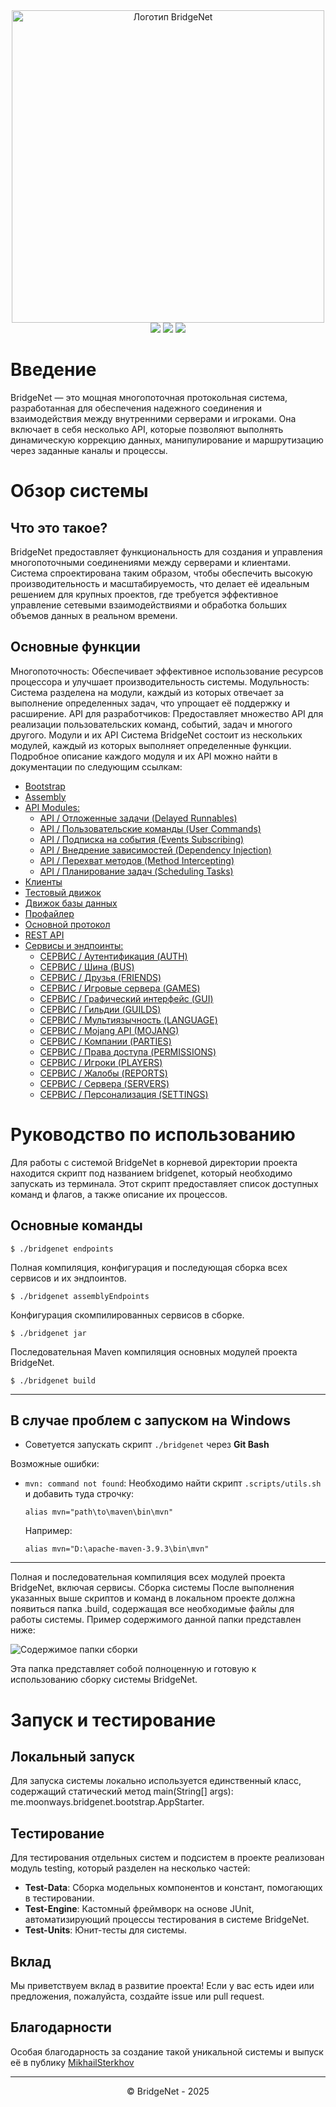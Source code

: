 <div align="center">
  <img src=".assets/logo.png" alt="Логотип BridgeNet" width="500"/>
  <br>
  <img src="https://img.shields.io/badge/language-Java-gold?style=flat" />
  <img src="https://img.shields.io/badge/release-v1.3-gold?style=flat" />
  <img src="https://img.shields.io/badge/dev_branch-development-gold?style=flat" />
</div>

# Введение

BridgeNet — это мощная многопоточная протокольная система, разработанная для обеспечения надежного соединения и взаимодействия между внутренними серверами и игроками. Она включает в себя несколько API, которые позволяют выполнять динамическую коррекцию данных, манипулирование и маршрутизацию через заданные каналы и процессы.

# Обзор системы

## Что это такое?

BridgeNet предоставляет функциональность для создания и управления многопоточными соединениями между серверами и клиентами. Система спроектирована таким образом, чтобы обеспечить высокую производительность и масштабируемость, что делает её идеальным решением для крупных проектов, где требуется эффективное управление сетевыми взаимодействиями и обработка больших объемов данных в реальном времени.

## Основные функции

Многопоточность: Обеспечивает эффективное использование ресурсов процессора и улучшает производительность системы.
Модульность: Система разделена на модули, каждый из которых отвечает за выполнение определенных задач, что упрощает её поддержку и расширение.
API для разработчиков: Предоставляет множество API для реализации пользовательских команд, событий, задач и многого другого.
Модули и их API
Система BridgeNet состоит из нескольких модулей, каждый из которых выполняет определенные функции. Подробное описание каждого модуля и их API можно найти в документации по следующим ссылкам:

* [Bootstrap](/.docs/bootstrap.md)
* [Assembly](/.docs/assembly.md)
* [API Modules:](/.docs/api.md)
  * [API / Отложенные задачи (Delayed Runnables)](/.docs/api/autorun-api.md)
  * [API / Пользовательские команды (User Commands)](/.docs/api/commands-api.md)
  * [API / Подписка на события (Events Subscribing)](/.docs/api/events-api.md)
  * [API / Внедрение зависимостей (Dependency Injection)](/.docs/api/inject-api.md)
  * [API / Перехват методов (Method Intercepting)](/.docs/api/proxy-api.md)
  * [API / Планирование задач (Scheduling Tasks)](/.docs/api/scheduler-api.md)
* [Клиенты](/.docs/clients.md)
* [Тестовый движок](/.docs/test-engine.md)
* [Движок базы данных](/.docs/jdbc.md)
* [Профайлер](/.docs/profiler.md)
* [Основной протокол](/.docs/mtp.md)
* [REST API](/.docs/rest.md)
* [Сервисы и эндпоинты:](/.docs/services.md)
  * [СЕРВИС / Аутентификация (AUTH)](/.docs/services/auth-endpoint.md)
  * [СЕРВИС / Шина (BUS)](/.docs/services/bus-endpoint.md)
  * [СЕРВИС / Друзья (FRIENDS)](/.docs/services/friends-endpoint.md)
  * [СЕРВИС / Игровые сервера (GAMES)](/.docs/services/games-endpoint.md)
  * [СЕРВИС / Графический интерфейс (GUI)](/.docs/services/gui-endpoint.md)
  * [СЕРВИС / Гильдии (GUILDS)](/.docs/services/guilds-endpoint.md)
  * [СЕРВИС / Мультиязычность (LANGUAGE)](/.docs/services/language-endpoint.md)
  * [СЕРВИС / Mojang API (MOJANG)](/.docs/services/mojang-endpoint.md)
  * [СЕРВИС / Компании (PARTIES)](/.docs/services/parties-endpoint.md)
  * [СЕРВИС / Права доступа (PERMISSIONS)](/.docs/services/permissions-endpoint.md)
  * [СЕРВИС / Игроки (PLAYERS)](/.docs/services/players-endpoint.md)
  * [СЕРВИС / Жалобы (REPORTS)](/.docs/services/reports-endpoint.md)
  * [СЕРВИС / Сервера (SERVERS)](/.docs/services/servers-endpoint.md)
  * [СЕРВИС / Персонализация (SETTINGS)](/.docs/services/settings-endpoint.md)

# Руководство по использованию

Для работы с системой BridgeNet в корневой директории проекта находится скрипт под названием bridgenet, который необходимо запускать из терминала. Этот скрипт предоставляет список доступных команд и флагов, а также описание их процессов.

## Основные команды

```shell
$ ./bridgenet endpoints
```

Полная компиляция, конфигурация и последующая сборка всех сервисов и их эндпоинтов.

```shell
$ ./bridgenet assemblyEndpoints
```

Конфигурация скомпилированных сервисов в сборке.

```shell
$ ./bridgenet jar
```

Последовательная Maven компиляция основных модулей проекта BridgeNet.

```shell
$ ./bridgenet build
```

---

## В случае проблем с запуском на Windows

- Советуется запускать скрипт `./bridgenet` через **Git Bash**

Возможные ошибки:
- `mvn: command not found`: Необходимо найти скрипт `.scripts/utils.sh` и добавить туда строчку:
  ```shell
  alias mvn="path\to\maven\bin\mvn"
  ```
  
  Например:

  ```shell
  alias mvn="D:\apache-maven-3.9.3\bin\mvn"
  ```

---

Полная и последовательная компиляция всех модулей проекта BridgeNet, включая сервисы.
Сборка системы
После выполнения указанных выше скриптов и команд в локальном проекте должна появиться папка .build, содержащая все необходимые файлы для работы системы. Пример содержимого данной папки представлен ниже:

<img src=".assets/build_folder.png" alt="Содержимое папки сборки"/>

Эта папка представляет собой полноценную и готовую к использованию сборку системы BridgeNet.

# Запуск и тестирование

## Локальный запуск

Для запуска системы локально используется единственный класс, содержащий статический метод main(String[] args): me.moonways.bridgenet.bootstrap.AppStarter.

## Тестирование

Для тестирования отдельных систем и подсистем в проекте реализован модуль testing, который разделен на несколько частей:

* **Test-Data**: Сборка модельных компонентов и констант, помогающих в тестировании.
* **Test-Engine**: Кастомный фреймворк на основе JUnit, автоматизирующий процессы тестирования в системе BridgeNet.
* **Test-Units**: Юнит-тесты для системы.

## Вклад

Мы приветствуем вклад в развитие проекта! Если у вас есть идеи или предложения, пожалуйста, создайте issue или pull request.

## Благодарности

Особая благодарность за создание такой уникальной системы и выпуск её в публику [MikhailSterkhov](https://github.com/MikhailSterkhov)

---

<div align="center">
    © BridgeNet - 2025
</div>